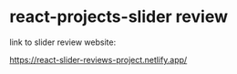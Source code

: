 # react-projects-slider review

link to slider review website:

https://react-slider-reviews-project.netlify.app/



